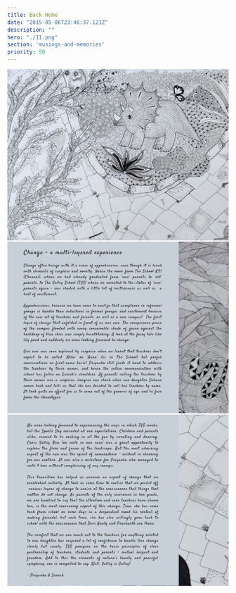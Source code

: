```yaml
---
title: Back Home
date: "2015-05-06T23:46:37.121Z"
description: ""
hero: "./11.png"
section: 'musings-and-memories'
priority: 50
---
```


![13](./13.png)
![14](./14.png)
![15](./15.png)